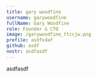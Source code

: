 ```yaml
---
title: gary woodfine
username: garywoodfine
fullName: Gary Woodfine
role: Founder & CTO
image: /garywoodfine_tlccjw.png
profile: asdfsdaf
github: asdf
nostr: asdfasdf
---
```

a﻿sdfasdf